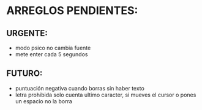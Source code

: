 # ARREGLOS PENDIENTES:

## URGENTE:
- modo psico no cambia fuente
- mete enter cada 5 segundos

## FUTURO:
- puntuación negativa cuando borras sin haber texto
- letra prohibida solo cuenta ultimo caracter, si mueves el cursor o pones un espacio no la borra
